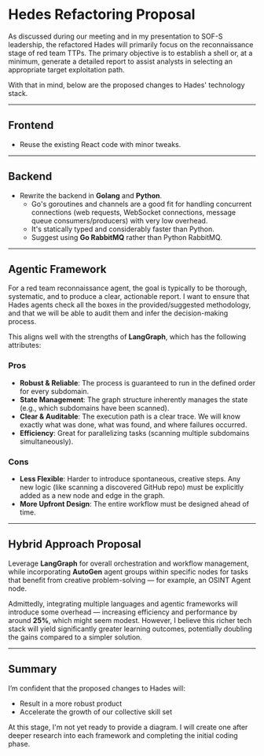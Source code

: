 # Hedes Refactoring Proposal

As discussed during our meeting and in my presentation to SOF-S leadership, the refactored Hades will primarily focus on the reconnaissance stage of red team TTPs. The primary objective is to establish a shell or, at a minimum, generate a detailed report to assist analysts in selecting an appropriate target exploitation path.

With that in mind, below are the proposed changes to Hades' technology stack.

---

## Frontend

- Reuse the existing React code with minor tweaks.

---

## Backend

- Rewrite the backend in **Golang** and **Python**.  
  - Go's goroutines and channels are a good fit for handling concurrent connections (web requests, WebSocket connections, message queue consumers/producers) with very low overhead.  
  - It's statically typed and considerably faster than Python.  
  - Suggest using **Go RabbitMQ** rather than Python RabbitMQ.

---

## Agentic Framework

For a red team reconnaissance agent, the goal is typically to be thorough, systematic, and to produce a clear, actionable report. I want to ensure that Hades agents check all the boxes in the provided/suggested methodology, and that we will be able to audit them and infer the decision-making process.  

This aligns well with the strengths of **LangGraph**, which has the following attributes:

### Pros
- **Robust & Reliable**: The process is guaranteed to run in the defined order for every subdomain.  
- **State Management**: The graph structure inherently manages the state (e.g., which subdomains have been scanned).  
- **Clear & Auditable**: The execution path is a clear trace. We will know exactly what was done, what was found, and where failures occurred.  
- **Efficiency**: Great for parallelizing tasks (scanning multiple subdomains simultaneously).

### Cons
- **Less Flexible**: Harder to introduce spontaneous, creative steps. Any new logic (like scanning a discovered GitHub repo) must be explicitly added as a new node and edge in the graph.  
- **More Upfront Design**: The entire workflow must be designed ahead of time.

---

## Hybrid Approach Proposal

Leverage **LangGraph** for overall orchestration and workflow management, while incorporating **AutoGen** agent groups within specific nodes for tasks that benefit from creative problem-solving — for example, an OSINT Agent node.

Admittedly, integrating multiple languages and agentic frameworks will introduce some overhead — increasing efficiency and performance by around **25%**, which might seem modest. However, I believe this richer tech stack will yield significantly greater learning outcomes, potentially doubling the gains compared to a simpler solution.

---

## Summary

I’m confident that the proposed changes to Hades will:
- Result in a more robust product
- Accelerate the growth of our collective skill set

At this stage, I'm not yet ready to provide a diagram. I will create one after deeper research into each framework and completing the initial coding phase.
